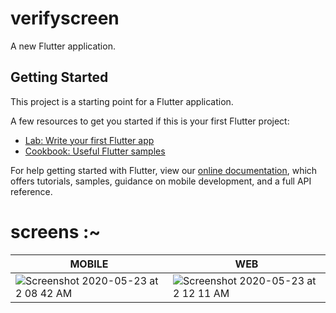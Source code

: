 # verifyscreen

A new Flutter application.

## Getting Started

This project is a starting point for a Flutter application.

A few resources to get you started if this is your first Flutter project:

- [Lab: Write your first Flutter app](https://flutter.dev/docs/get-started/codelab)
- [Cookbook: Useful Flutter samples](https://flutter.dev/docs/cookbook)

For help getting started with Flutter, view our
[online documentation](https://flutter.dev/docs), which offers tutorials,
samples, guidance on mobile development, and a full API reference.


# screens :~
|MOBILE|WEB|
|---|---|
|![Screenshot 2020-05-23 at 2 08 42 AM](https://user-images.githubusercontent.com/56549294/82707913-a546d200-9c9a-11ea-8868-56861bc319b2.png)| ![Screenshot 2020-05-23 at 2 12 11 AM](https://user-images.githubusercontent.com/56549294/82708360-acbaab00-9c9b-11ea-8df9-0f2a9fd3f84c.png)|


